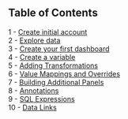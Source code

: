 ## Table of Contents
1 - [Create initial account](https://github.com/grafana/dashboarding_workshop/blob/main/creating_account.md)<br/>
2 - [Explore data](https://github.com/grafana/dashboarding_workshop/blob/main/explore_data.md)<br/>
3 - [Create your first dashboard](https://github.com/grafana/dashboarding_workshop/blob/main/first_dashboard.md)<br/>
4 - [Create a variable](https://github.com/grafana/dashboarding_workshop/blob/main/template_variables.md)<br/>
5 - [Adding Transformations](https://github.com/grafana/dashboarding_workshop/blob/main/transformations.md)<br/>
6 - [Value Mappings and Overrides](https://github.com/grafana/dashboarding_workshop/blob/main/value_mapping.md)<br/>
7 - [Building Additional Panels](https://github.com/grafana/dashboarding_workshop/blob/main/additional_panels.md)<br/>
8 - [Annotations](https://github.com/grafana/dashboarding_workshop/blob/main/annotations.md)<br/>
9 - [SQL Expressions](https://github.com/grafana/dashboarding_workshop/blob/main/sql_expressions.md)<br/>
10 - [Data Links](https://github.com/grafana/dashboarding_workshop/blob/main/data_links.md)<br/>
